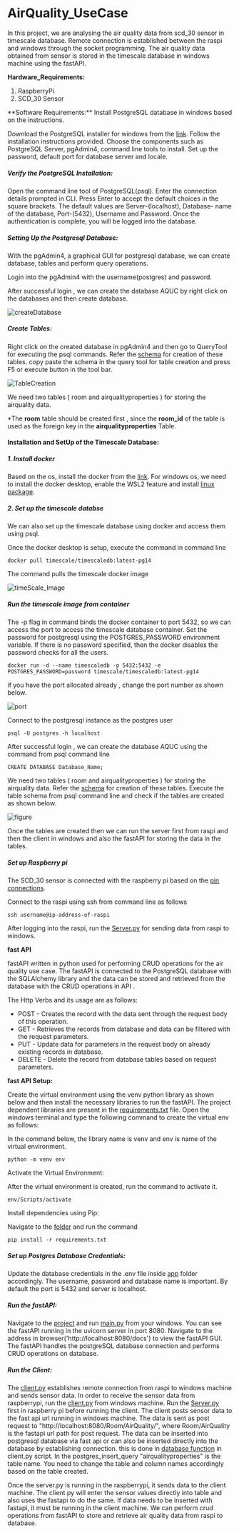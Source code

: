 # AirQuality_UseCase

In this project, we are analysing the air quality data from scd_30 sensor in timescale database.  Remote connection is established  between the raspi and windows through the socket programming. The air quality data obtained from sensor is stored in the timescale database in windows machine using the fastAPI. 

**Hardware_Requirements:**
<ol>
    <li>RaspberryPi</li>
    <li>SCD_30 Sensor</li>
</ol>
**Software Requirements:**
Install PostgreSQL database in windows based on the instructions.

Download the PostgreSQL installer for windows from the [link](https://www.postgresql.org/download/windows/). Follow the installation instructions provided. Choose the components such as PostgreSQL Server, pgAdmin4, command line tools to install. Set up the password, default port for database server and locale.

##### Verify the PostgreSQL Installation:

Open the command line tool of PostgreSQL(psql). Enter the connection details prompted in CLI. Press Enter to accept the default choices in the square brackets.  The default values are Server-(localhost), Database- name of the database, Port-(5432), Username and Password. Once the authentication is complete, you will be logged into the database.

##### Setting Up the Postgresql Database:

With the pgAdmin4, a graphical GUI for postgresql database, we can create database, tables and perform query operations.

Login into the pgAdmin4 with the username(postgres) and password.

After successful login , we can create the database AQUC  by right click on the databases and then create database.

![createDatabase](./images/createDatabasePsql.png) 

##### Create Tables:

Right click on the created database in pgAdmin4 and then go to QueryTool for executing the psql commands. Refer the [schema](https://github.com/Ramya-Jayaraman-CseJku/DT_API/blob/main/air_Quality/Database_Schema_AirQuality.sql.txt) for creation of these tables. copy paste the schema in the query tool for table creation and press F5 or execute button in the tool bar.

![TableCreation](./images/tableCreation.png)



We need two tables ( room and airqualityproperties ) for storing the airquality data. 

*The **room** table should be created first , since the **room_id** of the table is used as the foreign key in the **airqualityproperties** Table.

#### Installation and SetUp of the Timescale Database:

##### 1. Install docker 

Based on the os, install the docker from the [link](https://docs.docker.com/get-docker/). For windows os, we need to install the docker desktop, enable the WSL2 feature and install [linux package](https://docs.microsoft.com/en-in/windows/wsl/install-manual#step-4---download-the-linux-kernel-update-package). 

##### 2. Set up the timescale databse

We can also set up the timescale database using docker and access them using psql.

Once the docker desktop is setup, execute the command in command line

``docker pull timescale/timescaledb:latest-pg14``

The command pulls the timescale docker image

![timeScale_Image](./images/pullTimescaleImage.png)

##### Run the timescale image from container

The -p flag in command binds the docker container to port 5432, so we can access the port to access the timescale database container. Set the password for postgresql using the POSTGRES_PASSWORD environment variable. If there is no password specified, then the docker disables the password checks for all the users.

``docker run -d --name timescaledb -p 5432:5432 -e POSTGRES_PASSWORD=password timescale/timescaledb:latest-pg14``

if you have the port allocated already , change the port number as shown below.

![port](./images/runContainer.png)

Connect to the postgresql instance as the postgres user 

``psql -U postgres -h localhost ``

After successful login , we can create the database AQUC  using the command from psql command line

``CREATE DATABASE Database_Name;``

We need two tables ( room and airqualityproperties ) for storing the airquality data. Refer the [schema](https://github.com/Ramya-Jayaraman-CseJku/DT_API/blob/main/air_Quality/Database_Schema_AirQuality.sql.txt) for creation of these tables. Execute the table schema from psql command line and check if the tables are created as shown below.

![figure](./images/Db&Tables.png) 

Once the tables are created then we can run the server first from raspi and then the client in windows and also the fastAPI for storing the data in the tables.

##### Set up Raspberry pi

The SCD_30 sensor is connected with the raspberry pi based on the [pin connections](https://github.com/derlehner/IndoorAirQuality_DigitalTwin_Exemplar/tree/main/physical_twin/hardware_setup).

Connect to the raspi using ssh from command line as follows

``ssh username@ip-address-of-raspi``

After logging into the raspi, run the [Server.py](https://github.com/Ramya-Jayaraman-CseJku/DT_API/blob/main/air_Quality/Server.py) for sending data from raspi to windows.

**fast API**

fastAPI written in python used for performing CRUD operations for the air quality use case.  The fastAPI is connected to the PostgreSQL database with the SQLAlchemy library and the data can be stored and retrieved from the database with the CRUD operations in API .

The Http Verbs and its usage are as follows: 

<ul>
    <li> POST - Creates the record with the data sent through the request body of this operation.</li>
    <li> GET - Retrieves the records from database and data can be filtered with the request parameters. </li>
    <li> PUT - Update data for parameters in the request body on already existing records in database. </li>
    <li> DELETE - Delete the record from database tables based on request parameters.<br/>
</li>
</ul>

**fast API Setup:**

Create the virtual environment using the venv python library as shown below and then install the  necessary libraries to run the fastAPI. The project dependent libraries are present in the [requirements.txt](https://github.com/Ramya-Jayaraman-CseJku/DT_API/blob/main/air_Quality/fastAPI-AQUC/requirements.txt) file. Open the windows terminal and type the following command to create the virtual env as follows:

In the command below, the library name is venv and env is name of the virtual environment.

``python -m venv env``

Activate the Virtual Environment:

After the virtual environment is created, run the command to activate it.

``env/Scripts/activate``

Install dependencies using Pip:

 Navigate to the [folder](https://github.com/Ramya-Jayaraman-CseJku/DT_API/tree/main/air_Quality/fastAPI-AQUC) and run the command

``pip install -r requirements.txt``
##### Set up Postgres Database Credentials:
Update the database credentials in the .env file inside [app](https://github.com/Ramya-Jayaraman-CseJku/DT_API/tree/main/air_Quality/fastAPI-AQUC/app/.env) folder accordingly. The username, password and database name is important. By default the port is 5432 and server is localhost. 
##### Run the fastAPI:

Navigate to the [project]('https://github.com/Ramya-Jayaraman-CseJku/DT_API/tree/main/air_Quality/fastAPI-AQUC/app') and run [main.py](https://github.com/Ramya-Jayaraman-CseJku/DT_API/blob/main/air_Quality/fastAPI-AQUC/app/main.py) from your windows. You can see the fastAPI running in the uvicorn server in port 8080. Navigate to the address in browser('http://localhost:8080/docs') to view the fastAPI GUI.  The fastAPI handles the postgreSQL database connection and performs CRUD operations on database.
##### Run the Client:
The [client.py](https://github.com/Ramya-Jayaraman-CseJku/DT_API/blob/main/air_Quality/client.py) establishes  remote connection from raspi to windows machine and sends sensor data. In order to receive the sensor data from raspberrypi, run the [client.py](https://github.com/Ramya-Jayaraman-CseJku/DT_API/blob/main/air_Quality/client.py) from windows machine. Run the [Server.py](https://github.com/Ramya-Jayaraman-CseJku/DT_API/blob/main/air_Quality/Server.py) first in raspberry pi before running the client. The client posts sensor data to the fast api url running in windows machine. The data is sent as post request to "http://localhost:8080/Room/AirQuality/", where Room/AirQuality is the fastapi url path for post request.
The data can be inserted into postgresql database via fast api or can also be inserted directly into the database by establishing connection. this is done in [database function](https://github.com/Ramya-Jayaraman-CseJku/DT_API/blob/main/air_Quality/client.py) in client.py script. In the postgres_insert_query "airqualityproperties" is the table name. You need to change the table and column names accordingly based on the table created.

Once the server.py is running in the raspberrypi, it sends data to the client machine. The client.py will enter the sensor values directly into table and also uses the fastapi to do the same. If data needs to be inserted with fastapi, it must be running in the client machine. We can perform crud operations from fastAPI to store and retrieve air quality data from raspi to database.



